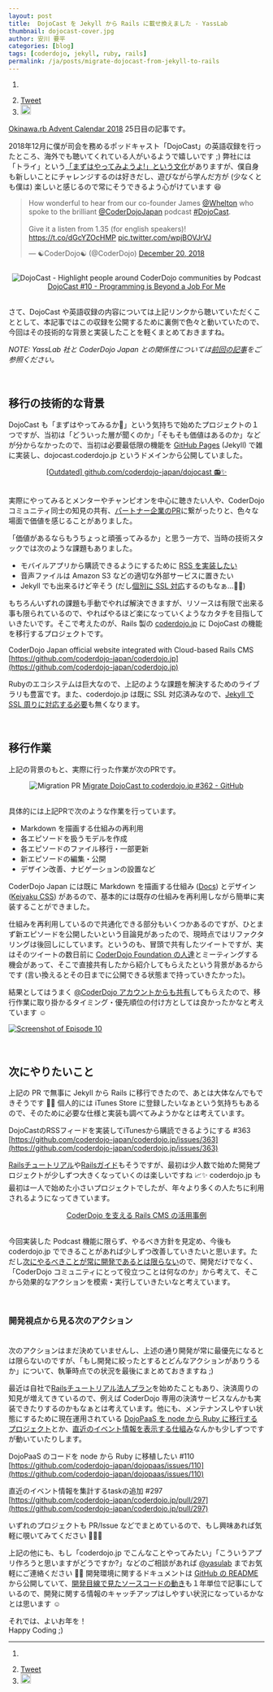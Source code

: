 ```yaml
---
layout: post
title:  DojoCast を Jekyll から Rails に載せ換えました - YassLab
thumbnail: dojocast-cover.jpg
author: 安川 要平
categories: [blog]
tags: [coderdojo, jekyll, ruby, rails]
permalink: /ja/posts/migrate-dojocast-from-jekyll-to-rails
---
```


<ol class="snsb" style="margin-left: 0px">
  <li><div class="fb-like" data-href="https://yasslab.jp/ja/posts/migrate-dojocast-from-jekyll-to-rails" data-layout="standard" data-action="like" data-size="small" data-show-faces="true" data-share="true"></div></li>
  <li><a href="https://twitter.com/share" class="twitter-share-button" data-url="https://yasslab.jp/ja/posts/migrate-dojocast-from-jekyll-to-rails" data-text="DojoCast を Jekyll から Rails に載せ換えました - YassLab" data-lang="en" data-hashtags="CoderDojo" data-via="YassLab" width="100">Tweet</a><script>!function(d,s,id){var js,fjs=d.getElementsByTagName(s)[0],p=/^http:/.test(d.location)?'http':'https';if(!d.getElementById(id)){js=d.createElement(s);js.id=id;js.src=p+'://platform.twitter.com/widgets.js';fjs.parentNode.insertBefore(js,fjs);}}(document, 'script', 'twitter-wjs');</script></li>
  <li><a href="https://b.hatena.ne.jp/entry/s/yasslab.jp/ja/posts/migrate-dojocast-from-jekyll-to-rails" class="hatena-bookmark-button" data-hatena-bookmark-title="DojoCast を Jekyll から Rails に載せ換えました - YassLab" data-hatena-bookmark-layout="standard-balloon" data-hatena-bookmark-lang="ja" title="このエントリーをはてなブックマークに追加"><img src="https://b.st-hatena.com/images/entry-button/button-only@2x.png" alt="このエントリーをはてなブックマークに追加" width="20" height="20" style="border: none;" /></a><script type="text/javascript" src="https://b.st-hatena.com/js/bookmark_button.js" charset="utf-8" async="async"></script></li>          
</ol>

[Okinawa.rb Advent Calendar 2018](https://qiita.com/advent-calendar/2018/okinawarb) 25日目の記事です。

2018年12月に僕が司会を務めるポッドキャスト「DojoCast」の英語収録を行ったところ、海外でも聴いてくれている人がいるようで嬉しいです ;) 弊社には「トライ」という[「まずはやってみようよ!」という文化](/ja/join-forces#flow)がありますが、僕自身も新しいことにチャレンジするのは好きだし、遊びながら学んだ方が (少なくとも僕は) 楽しいと感じるので常にそうできるよう心がけています 😆

<blockquote class="twitter-tweet" data-lang="en"><p lang="en" dir="ltr">How wonderful to hear from our co-founder James <a href="https://twitter.com/Whelton?ref_src=twsrc%5Etfw">@Whelton</a> who spoke to the brilliant <a href="https://twitter.com/CoderDojoJapan?ref_src=twsrc%5Etfw">@CoderDojoJapan</a>  podcast <a href="https://twitter.com/hashtag/DojoCast?src=hash&amp;ref_src=twsrc%5Etfw">#DojoCast</a>.<br><br>Give it a listen from 1.35 (for english speakers)! <a href="https://t.co/dGcYZOcHMP">https://t.co/dGcYZOcHMP</a> <a href="https://t.co/wpjBOVJrVJ">pic.twitter.com/wpjBOVJrVJ</a></p>&mdash; ☯CoderDojo☯ (@CoderDojo) <a href="https://twitter.com/CoderDojo/status/1075677404419506176?ref_src=twsrc%5Etfw">December 20, 2018</a></blockquote>
<script async src="https://platform.twitter.com/widgets.js" charset="utf-8"></script>

<br>

<div style="text-align: center">
<img alt="DojoCast - Highlight people around CoderDojo communities by Podcast" src="/img/dojocast-cover.jpg" />
<a href="https://coderdojo.jp/podcasts/10](https://coderdojo.jp/podcasts/10">DojoCast #10 - Programming is Beyond a Job For Me</a>
<br><br>
</div>


さて、DojoCast や英語収録の内容については上記リンクから聴いていただくこととして、本記事ではこの収録を公開するために裏側で色々と動いていたので、今回はその技術的な背景と実装したことを軽くまとめておきますね。

*NOTE: YassLab 社と CoderDojo Japan との関係性については[前回の記事](https://yasslab.jp/ja/posts/coderdojo-japan-2018)をご参照ください。*

<br>

## 移行の技術的な背景

DojoCast も「まずはやってみるか🤔」という気持ちで始めたプロジェクトの１つですが、当初は「どういった層が聞くのか」「そもそも価値はあるのか」などが分からなかったので、当初は必要最低限の機能を [GitHub Pages](https://pages.github.com/) (Jekyll) で雑に実装し、dojocast.coderdojo.jp というドメインから公開していました。

<div style="text-align: center">
  <script async class="speakerdeck-embed" data-slide="2" data-id="8e6dae291abd4dc3ad36ca779c0e106e" data-ratio="1.33333333333333" src="//speakerdeck.com/assets/embed.js"></script>
  <a href="https://github.com/coderdojo-japan/dojocast">[Outdated] github.com/coderdojo-japan/dojocast 📻✨   </a>
  <br><br>
</div>

実際にやってみるとメンターやチャンピオンを中心に聴きたい人や、CoderDojo コミュニティ同士の知見の共有、[パートナー企業のPR](https://coderdojo.jp/podcasts/6)に繋がったりと、色々な場面で価値を感じることがありました。

「価値があるならもうちょっと頑張ってみるか」と思う一方で、当時の技術スタックでは次のような課題もありました。

- モバイルアプリから購読できるようにするために [RSS を実装したい](https://github.com/coderdojo-japan/coderdojo.jp/issues/363)
- 音声ファイルは Amazon S3 などの適切な外部サービスに置きたい
- Jekyll でも出来るけど辛そう (だし[個別に SSL 対応](https://qiita.com/yasulab/items/792dc0048bbd0b5ca96e)するのもなぁ...🤔💭)

もちろんいずれの課題も手動でやれば解決できますが、リソースは有限で出来る事も限られているので、やればやるほど楽になっていくようなカタチを目指していきたいです。そこで考えたのが、Rails 製の [coderdojo.jp](https://coderdojo.jp/) に DojoCast の機能を移行するプロジェクトです。

CoderDojo Japan official website integrated with Cloud-based Rails CMS   
[https://github.com/coderdojo-japan/coderdojo.jp](https://github.com/coderdojo-japan/coderdojo.jp)

Rubyのエコシステムは巨大なので、上記のような課題を解決するためのライブラリも豊富です。また、coderdojo.jp は既に SSL 対応済みなので、[Jekyll で SSL 周りに対応する必要](https://qiita.com/yasulab/items/d900bb47bf73beada855)も無くなります。

<br>

## 移行作業

上記の背景のもと、実際に行った作業が次のPRです。

<div style="text-align: center">
  <img alt="Migration PR" src="/img/migration-pr.png" />
  <a href="https://github.com/coderdojo-japan/coderdojo.jp/pull/362">Migrate DojoCast to coderdojo.jp #362 - GitHub</a>
  <br><br>
</div>

具体的には上記PRで次のような作業を行っています。

- Markdown を描画する仕組みの再利用
- 各エピソードを扱うモデルを作成
- 各エピソードのファイル移行・一部更新
- 新エピソードの編集・公開
- デザイン改善、ナビゲーションの設置など

CoderDojo Japan には既に Markdown を描画する仕組み ([Docs](https://coderdojo.jp/docs)) とデザイン ([Keiyaku CSS](https://cognitom.github.io/keiyaku-css/)) があるので、基本的には既存の仕組みを再利用しながら簡単に実装することができました。

仕組みを再利用しているので共通化できる部分もいくつかあるのですが、ひとまず新エピソードを公開したいという目論見があったので、現時点ではリファクタリングは後回しにしています。というのも、冒頭で共有したツイートですが、実はそのツイートの数日前に [CoderDojo Foundation の人達](https://coderdojo.com/foundation/)とミーティングする機会があって、そこで直接共有したから紹介してもらえたという背景があるからです (言い換えるとその日までに公開できる状態まで持っていきたかった)。

結果としてはうまく [@CoderDojo アカウントからも共有](https://twitter.com/CoderDojo/status/1075677404419506176)してもらえたので、移行作業に取り掛かるタイミング・優先順位の付け方としては良かったかなと考えています ☺️

[![Screenshot of Episode 10](/img/dojocast-ss.png)](https://coderdojo.jp/podcasts/10)

<br>

## 次にやりたいこと

上記の PR で無事に Jekyll から Rails に移行できたので、あとは大体なんでもできそうです 🤔💭 個人的には iTunes Store に登録したいなぁという気持ちもあるので、そのために必要な仕様と実装も調べてみようかなとは考えています。

DojoCastのRSSフィードを実装してiTunesから購読できるようにする #363   
[https://github.com/coderdojo-japan/coderdojo.jp/issues/363](https://github.com/coderdojo-japan/coderdojo.jp/issues/363)

[Railsチュートリアル](https://railstutorial.jp/)や[Railsガイド](https://railsguides.jp/)もそうですが、最初は少人数で始めた開発プロジェクトが少しずつ大きくなっていくのは楽しいですね 📈✨ coderdojo.jp も最初は一人で始めた小さいプロジェクトでしたが、年々より多くの人たちに利用されるようになってきています。

<div style="text-align: center">
  <script async class="speakerdeck-embed" data-slide="44" data-id="0150cf89a4d94bc7ab41c14b851de0bc" data-ratio="1.33333333333333" src="//speakerdeck.com/assets/embed.js"></script>
  <a href="https://speakerdeck.com/yasulab/case-study-rails-cms-for-coderdojo">CoderDojo を支える Rails CMS の活用事例</a>
  <br><br>
</div>

今回実装した Podcast 機能に限らず、やるべき方針を見定め、今後も coderdojo.jp でできることがあれば少しずつ改善していきたいと思います。ただし[次にやるべきことが常に開発であるとは限らない](https://yasslab.jp/ja/posts/coderdojo-japan-2018)ので、開発だけでなく、「CoderDojo コミュニティにとって役立つことは何なのか」から考えて、そこから効果的なアクションを模索・実行していきたいなと考えています。

<br>

### 開発視点から見る次のアクション<br><br>

次のアクションはまだ決めていませんし、上述の通り開発が常に最優先になるとは限らないのですが、「もし開発に絞ったとするとどんなアクションがありうるか」について、執筆時点での状況を最後にまとめておきますね ;)

最近は自社で[Railsチュートリアル法人プラン](https://railstutorial.jp/business)を始めたこともあり、決済周りの知見が増えてきているので、例えば CoderDojo 専用の決済サービスなんかも実装できたりするのかもなぁとは考えています。他にも、メンテナンスしやすい状態にするために現在運用されている [DojoPaaS を node から Ruby に移行するプロジェクト](https://github.com/coderdojo-japan/dojopaas/issues/110)とか、[直近のイベント情報を表示する仕組み](https://github.com/coderdojo-japan/coderdojo.jp/pull/297)なんかも少しずつですが動いていたりします。

DojoPaaS のコードを node から Ruby に移植したい #110   
[https://github.com/coderdojo-japan/dojopaas/issues/110](https://github.com/coderdojo-japan/dojopaas/issues/110)

直近のイベント情報を集計するtaskの追加 #297   
[https://github.com/coderdojo-japan/coderdojo.jp/pull/297](https://github.com/coderdojo-japan/coderdojo.jp/pull/297)

いずれのプロジェクトも PR/Issue などでまとめているので、もし興味あれば気軽に覗いてみてください 📜👀✨

上記の他にも、もし「coderdojo.jp でこんなことやってみたい」「こういうアプリ作ろうと思いますがどうですか?」などのご相談があれば [@yasulab](https://twitter.com/yasulab) までお気軽にご連絡ください 📧✨ 開発環境に関するドキュメントは [GitHub の README](https://github.com/coderdojo-japan/coderdojo.jp) から公開していて、[開発目線で見たソースコードの動き](https://yasslab.jp/ja/posts/coderdojo-japan-2018)も１年単位で記事にしているので、開発に関する情報のキャッチアップはしやすい状況になっているかなとは思います ☺️

それでは、よいお年を！   
Happy Coding ;)

-----

<ol class="snsb" style="margin-left: 0px">
  <li><div class="fb-like" data-href="https://yasslab.jp/ja/posts/migrate-dojocast-from-jekyll-to-rails" data-layout="standard" data-action="like" data-size="small" data-show-faces="true" data-share="true"></div></li>
  <li><a href="https://twitter.com/share" class="twitter-share-button" data-url="https://yasslab.jp/ja/posts/migrate-dojocast-from-jekyll-to-rails" data-text="DojoCast を Jekyll から Rails に載せ換えました - YassLab" data-lang="en" data-hashtags="CoderDojo" data-via="YassLab" width="100">Tweet</a><script>!function(d,s,id){var js,fjs=d.getElementsByTagName(s)[0],p=/^http:/.test(d.location)?'http':'https';if(!d.getElementById(id)){js=d.createElement(s);js.id=id;js.src=p+'://platform.twitter.com/widgets.js';fjs.parentNode.insertBefore(js,fjs);}}(document, 'script', 'twitter-wjs');</script></li>
  <li><a href="https://b.hatena.ne.jp/entry/s/yasslab.jp/ja/posts/migrate-dojocast-from-jekyll-to-rails" class="hatena-bookmark-button" data-hatena-bookmark-title="DojoCast を Jekyll から Rails に載せ換えました - YassLab" data-hatena-bookmark-layout="standard-balloon" data-hatena-bookmark-lang="ja" title="このエントリーをはてなブックマークに追加"><img src="https://b.st-hatena.com/images/entry-button/button-only@2x.png" alt="このエントリーをはてなブックマークに追加" width="20" height="20" style="border: none;" /></a><script type="text/javascript" src="https://b.st-hatena.com/js/bookmark_button.js" charset="utf-8" async="async"></script></li>          
</ol>
